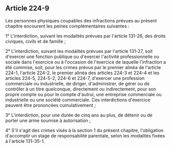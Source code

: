 Article 224-9
----
Les personnes physiques coupables des infractions prévues au présent chapitre
encourent les peines complémentaires suivantes :

1° L'interdiction, suivant les modalités prévues par l'article 131-26, des
droits civiques, civils et de famille ;

2° L'interdiction, suivant les modalités prévues par l'article 131-27, soit
d'exercer une fonction publique ou d'exercer l'activité professionnelle ou
sociale dans l'exercice ou à l'occasion de l'exercice de laquelle l'infraction a
été commise, soit, pour les crimes prévus par le premier alinéa de l'article
224-1, l'article 224-2, le premier alinéa des articles 224-3 et 224-4 et les
articles 224-5, 224-5-2, 224-6 et 224-7, d'exercer une profession commerciale ou
industrielle, de diriger, d'administrer, de gérer ou de contrôler à un titre
quelconque, directement ou indirectement, pour son propre compte ou pour le
compte d'autrui, une entreprise commerciale ou industrielle ou une société
commerciale. Ces interdictions d'exercice peuvent être prononcées cumulativement
;

3° L'interdiction, pour une durée de cinq ans au plus, de détenir ou de porter
une arme soumise à autorisation ;

4° S'il s'agit des crimes visés à la section 1 du présent chapitre, l'obligation
d'accomplir un stage de responsabilité parentale, selon les modalités fixées à
l'article 131-35-1.
